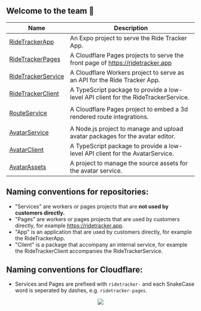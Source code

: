 ## Welcome to the team 🙌
| Name | Description |
| ---- | ----------- |
| [RideTrackerApp](https://github.com/RideTracker/RideTrackerApp) | An Expo project to serve the Ride Tracker App. |
| [RideTrackerPages](https://github.com/RideTracker/RideTrackerPages) | A Cloudflare Pages projects to serve the front page of https://ridetracker.app |
| [RideTrackerService](https://github.com/RideTracker/RideTrackerService) | A Cloudflare Workers project to serve as an API for the Ride Tracker App. |
| [RideTrackerClient](https://github.com/RideTracker/RideTrackerClient) | A TypeScript package to provide a low-level API client for the RideTrackerService. |
| | |
| [RouteService](https://github.com/RideTracker/RouteService) | A Cloudflare Pages project to embed a 3d rendered route integrations. |
| | |
| [AvatarService](https://github.com/RideTracker/AvatarService) | A Node.js project to manage and upload avatar packages for the avatar editor. |
| [AvatarClient](https://github.com/RideTracker/AvatarClient) | A TypeScript package to provide a low-level API client for the AvatarService. |
| [AvatarAssets](https://github.com/RideTracker/AvatarAssets) | A project to manage the source assets for the avatar service. |

## Naming conventions for repositories:
- "Services" are workers or pages projects that are **not used by customers directly.**
- "Pages" are workers or pages projects that are used by customers directly, for example https://ridetracker.app.
- "App" is an application that are used by customers directly, for example the RideTrackerApp.
- "Client" is a package that accompany an internal service, for example the RideTrackerClient accompanies the RideTrackerService.

## Naming conventions for Cloudflare:
- Services and Pages are prefixed with `ridetracker-` and each SnakeCase word is seperated by dashes, e.g. `ridetracker-pages`.

<p align="center">
  <img src="https://github.com/RideTracker/.github-private/assets/78360666/7602c7e9-9a73-48bb-857c-3027edf44b0d">
</p>

<!--

**Here are some ideas to get you started:**

🙋‍♀️ A short introduction - what is your organization all about?
👀 Contribution guidelines - how do team members dive in?
👩‍💻 Useful resources - where do you keep your docs? Is there anything else the team should know?
🍪 Fun facts - what is your team's favorite snack?
🧙 Remember, you can do mighty things with the power of [Markdown](https://docs.github.com/github/writing-on-github/getting-started-with-writing-and-formatting-on-github/basic-writing-and-formatting-syntax)
-->
